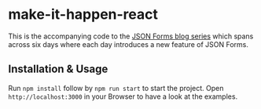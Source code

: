 # make-it-happen-react 
This is the accompanying code to the [JSON Forms blog series](https://eclipsesource.com/blogs/2016/12/21/json-forms-make-it-happen-blog-series-pilot/) which spans across six days where each day introduces a new feature of JSON Forms.

## Installation & Usage 
Run `npm install` follow by `npm run start` to start the project. Open `http://localhost:3000` in your Browser to have a look at the examples.
